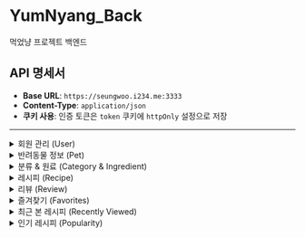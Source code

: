 # YumNyang_Back

먹었냥 프로젝트 백엔드

## API 명세서

- **Base URL**: `https://seungwoo.i234.me:3333`
- **Content-Type**: `application/json`
- **쿠키 사용**: 인증 토큰은 `token` 쿠키에 `httpOnly` 설정으로 저장

---

<details>
<summary>회원 관리 (User)</summary>

### 회원가입 - `POST /signUp`

- **Request Body**:
  ```json
  {
    "email": "user@example.com",
    "nickname": "nick",
    "password": "plain_password"
  }
  ```
- **Response**:
  - **200 OK**: `{ "message": "회원가입이 완료되었습니다." }`
  - **500**: `{ "error": "회원가입에 실패했습니다." }`

### 회원 탈퇴 - `POST /withdraw`

- **Request Body**:
  ```json
  {
    "email": "user@example.com",
    "password": "plain_password"
  }
  ```
- **Response**:
  - **200 OK**: `{ "message": "회원탈퇴되었습니다." }`
  - **404**: `{ "message": "패스워드가 올바르지않습니다." }`
  - **500**: `{ "error": "회원탈퇴에 실패했습니다." }`

### 로그인 - `POST /login`

- **Request Body**:
  ```json
  {
    "email": "user@example.com",
    "password": "plain_password"
  }
  ```
- **Response**:
  - **200 OK**: `{ "message": "user@example.com님 환영합니다." }`
  - **401**: `{ "message": "패스워드 5회 이상 실패했습니다." }`
  - **404**: `{ "message": "아이디 또는 패스워드가 올바르지않습니다." }`
  - **500**: `{ "error": "로그인 중 오류가 발생했습니다." }`

### 토큰 확인/갱신 - `GET /checkToken`

- **Headers**: `Cookie: token=...`
- **Response**:
  - **200 OK**:
    ```json
    {
      "authenticated": true,
      "user": { "email": "user@example.com" }
    }
    ```
  - **401**: `{ "message": "유효하지 않은 토큰입니다." }`
  - **500**: `{ "error": "비정상적 접근입니다." }`

### 로그아웃 - `POST /logout`

- **Headers**: `Cookie: token=...`
- **Response**:
  - **200 OK**: `{ "message": "로그아웃되었습니다." }`
  - **500**: `{ "error": "로그아웃에 실패했습니다." }`
  </details>

<details>
<summary>반려동물 정보 (Pet)</summary>

### 반려동물 정보 추가 - `POST /addPetInfo`

- **Request Body**:
  ```json
  {
    "userId": 1,
    "name": "뽀삐",
    "type": "dog",
    "age": 3
  }
  ```
- **Response**:
  - **200 OK**: `{ "message": "펫 정보가 입력되었습니다." }`
  - **500**: `{ "error": "반려동물 정보를 입력하는데 실패했습니다." }`

### 반려동물 정보 업데이트 - `POST /UpdatePetInfo`

- **Request Body**:
  ```json
  {
    "id": 10,
    "userId": 1,
    "name": "뽀삐",
    "type": "dog",
    "age": 4
  }
  ```
- **Response**:
  - **200 OK**: `{ "message": "펫 정보가 변경되었습니다." }`
  - **500**: `{ "error": "반려동물 정보를 변경하는데 실패했습니다." }`

### 반려동물 정보 조회 - `GET /getPetInfo/:userId`

- **Parameters**: `userId`
- **Response**:
  - **200 OK**: `{ "pets": [ /* pet 정보 배열 */ ] }`
  - **404**: `{ "message": "등록된 펫이 없습니다." }`
  - **500**: `{ "error": "반려동물 정보를 가져오는데 실패했습니다." }`

### 반려동물 정보 삭제 - `POST /removePetInfo/:id`

- **Parameters**: `id`
- **Response**:
  - **200 OK**: `{ "message": "반려동물 정보를 삭제했습니다." }`
  - **500**: `{ "error": "반려동물 정보를 삭제하는데 실패했습니다." }`
  </details>

<details>
<summary>분류 & 원료 (Category & Ingredient)</summary>

### 분류 코드 조회 - `GET /getCategory`

- **Response**:
  - **200 OK**: `{ "test": [ { "code": "402001", "codeNm": "농산물" }, ... ] }`
  - **500**: `{ "message": "...", "details": ... }`

### 원료 목록 조회 - `POST /getIngredient`

- **Request Body**:
  ```json
  { "upperListSel": "402003" }
  ```
- **Response**:
  - **200 OK**: `{ "test": [ /* 원료 배열 */ ] }`
  - **500**: `{ "message": "...", "details": ... }`
  </details>

<details>
<summary>레시피 (Recipe)</summary>

### 레시피 추가 - `POST /AddRecipe`

- **Content-Type**: `multipart/form-data`
- **Form Data**:
  - `images` (파일[], 최대 10장)
  - `userId`, `title`, `description[]`, `targetPetType`, `foodCategory`, `cookingTimeLimit`, `level`, `caloriesPerServing`, `favoritesCount`, `carbs`, `protein`, `fat`, `calcium`, `phosphorus`, `moisture`, `fiber`
- **Image URL**: `https://seungwoo.i234.me/uploads/{filename}`
- **Response**:
  - **200 OK**: `{ "message": "레시피 추가가 완료되었습니다." }`
  - **500**: `{ "error": "레시피 추가에 실패했습니다." }`

### 레시피 수정 - `POST /updateRecipe`

- **Content-Type**: `multipart/form-data`
- **Form Data**:
  - `recipeId`, `keepUrls[]`, `newImages[]`
  - 기타 필드: `userId`, `title`, `descriptionChange[]`, `description[]`, `targetPetType`, `foodCategory`, `cookingTimeLimit`, `level`, `caloriesPerServing`, `favoritesCount`, `carbs`, `protein`, `fat`, `calcium`, `phosphorus`, `moisture`, `fiber`, `mainChange`
- **Image URL**: `https://seungwoo.i234.me/uploads/{filename}`
- **Response**:
  - **200 OK**: `{ "message": "레시피가 수정되었습니다." }`
  - **500**: `{ "error": "레시피를 수정하는데 실패했습니다." }`

### 레시피 삭제 - `GET /removeRecipe/:id`

- **Parameters**: `id`
- **Response**:
  - **200 OK**: `{ "message": "레시피가 삭제되었습니다." }`
  - **500**: `{ "error": "레시피 삭제에 실패했습니다." }`

### 레시피 조회 - `GET /getRecipe/:id`

- **Parameters**: `id`
- **Response**:
  - **200 OK**: `{ "recipe": { /* RECIPES 컬럼 */ } }`
  - **404**: `{ "message": "레시피가 존재하지않습니다." }`
  - **500**: `{ "error": "레시피를 불러오는데 실패했습니다." }`

### 레시피 검색 - `POST /searchRecipe`

- **Request Body**:
  ```json
  {
    "pet": "강아지",
    "food": "수산물",
    "ingredient": "연어"
  }
  ```
- **Response**:
  - **200 OK**: `{ "recipe": [ /* 레시피 배열 */ ] }`
  - **500**: `{ "error": "레시피를 검색하는데 실패했습니다." }`

### 내 레시피 조회 - `GET /getMyRecipe/:userId`

- **Parameters**: `userId`
- **Response**:
  - **200 OK**: `{ "recipe": [ /* ID, MAIN_IMAGE_URL, TITLE */ ] }`
  - **404**: `{ "message": "레시피가 없습니다." }`
  - **500**: `{ "error": "나의 레시피를 찾는데 실패했습니다." }`
  </details>

<details>
<summary>리뷰 (Review)</summary>

### 리뷰 추가 - `POST /addReview`

- **Request Body**:
  ```json
  {
    "recipeId": 1,
    "userId": 2,
    "ratingScore": 4,
    "commentText": "맛있어요!"
  }
  ```
- **Response**:
  - **200 OK**: `{ "message": "리뷰가 정상적으로 등록되었습니다." }`
  - **500**: `{ "error": "리뷰 추가에 실패했습니다." }`

### 리뷰 조회 - `GET /getReview/:recipeId`

- **Parameters**: `recipeId`
- **Response**:
  - **200 OK**: `{ "review": [ /* 리뷰 배열 */ ] }`
  - **404**: `{ "error": "리뷰가 없습니다." }`
  - **500**: `{ "error": "리뷰 찾기를 실패했습니다" }`

### 내 리뷰 조회 - `GET /getMyReview/:userId`

- **Parameters**: `userId`
- **Response**:
  - **200 OK**: `{ "reviews": [ /* 리뷰 배열 */ ] }`
  - **404**: `{ "message": "리뷰가 없습니다." }`
  - **500**: `{ "error": "나의 리뷰를 가져오는데 실패했습니다." }`

### 리뷰 수정/삭제 - `POST /upDateReview`

- **Request Body**:
  ```json
  {
    "id": 5,
    "type": "update",
    "ratingScore": 3,
    "commentText": "괜찮아요"
  }
  ```
- **Response**:
  - **200 OK**: `{ "message": "업데이트 성공" }` or `{ "message": "삭제 성공" }`
  - **500**: `{ "error": "... 실패했습니다." }`
  </details>

<details>
<summary>즐겨찾기 (Favorites)</summary>

### 즐겨찾기 추가 - `POST /addFavorites`

- **Request Body**:
  ```json
  {
    "userId": 2,
    "recipeId": 1
  }
  ```
- **Response**:
  - **200 OK**: `{ "message": "즐겨찾기 추가" }`
  - **500**: `{ "error": "즐겨찾기 추가를 실패했습니다." }`

### 즐겨찾기 조회 - `GET /getFavorites/:userId`

- **Parameters**: `userId`
- **Response**:
  - **200 OK**: `{ "favorites": [ /* 즐겨찾기 배열 */ ] }`
  - **500**: `{ "error": "즐겨찾기를 찾는데 실패했습니다." }`

### 즐겨찾기 삭제 - `GET /removeFavorites/:id`

- **Parameters**: `id`
- **Response**:
  - **200 OK**: `{ "message": "즐겨찾기 삭제" }`
  - **500**: `{ "error": "즐겨찾기 삭제를 실패했습니다." }`
  </details>

<details>
<summary>최근 본 레시피 (Recently Viewed)</summary>

### 추가 - `POST /addRecentlyView`

- **Request Body**:
  ```json
  {
    "userId": 2,
    "recipeId": 1
  }
  ```
- **Response**:
  - **200 OK**: `{ "message": "최근 본 레시피 추가 완료" }`
  - **500**: `{ "error": "서버에 문제가 발생했습니다." }`

### 조회 - `GET /getRecentlyView/:userId`

- **Parameters**: `userId`
- **Response**:
  - **200 OK**: `{ "recentlyView": [ /* 조회 배열 */ ] }`
  - **500**: `{ "error": "서버에 문제가 발생했습니다" }`
  </details>

<details>
<summary>인기 레시피 (Popularity)</summary>

### 조회 - `GET /getPopularity`

- **Response**:
  - **200 OK**: `{ "popularity": [ /* 인기 5개 레시피 배열 */ ] }`
  - **500**: `{ "error": "서버에 문제가 발생했습니다." }`
  </details>
